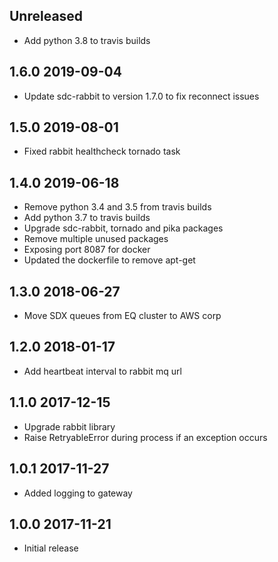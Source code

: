 ## Unreleased
- Add python 3.8 to travis builds

## 1.6.0 2019-09-04
- Update sdc-rabbit to version 1.7.0 to fix reconnect issues

## 1.5.0 2019-08-01
- Fixed rabbit healthcheck tornado task

## 1.4.0 2019-06-18
- Remove python 3.4 and 3.5 from travis builds
- Add python 3.7 to travis builds
- Upgrade sdc-rabbit, tornado and pika packages
- Remove multiple unused packages
- Exposing port 8087 for docker
- Updated the dockerfile to remove apt-get

## 1.3.0 2018-06-27
- Move SDX queues from EQ cluster to AWS corp

## 1.2.0 2018-01-17
- Add heartbeat interval to rabbit mq url

## 1.1.0 2017-12-15
- Upgrade rabbit library
- Raise RetryableError during process if an exception occurs

## 1.0.1 2017-11-27
- Added logging to gateway

## 1.0.0 2017-11-21
- Initial release
